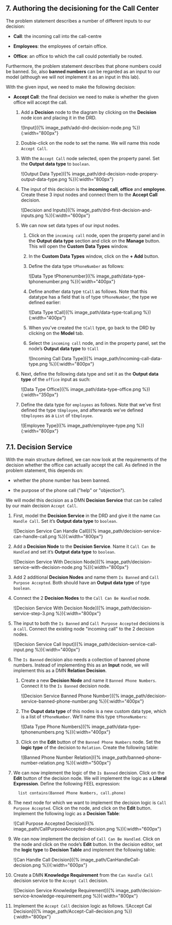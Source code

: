 ## 7. Authoring the decisioning for the Call Center

The problem statement describes a number of different inputs to our decision:

-   **Call**: the incoming call into the call-centre

-   **Employees**: the employees of certain office.

-   **Office**: an office to which the call could potentially be routed.

Furthermore, the problem statement describes that phone numbers could be banned. So, also **banned numbers** can be regarded as an input to our model (although we will not implement it as an input in this lab).

With the given input, we need to make the following decision:

-   **Accept Call**: the final decision we need to make is whether the given office will accept the call.

    1.  Add a **Decision** node to the diagram by clicking on the **Decision** node icon and placing it in the DRD. 

        ![Input]({% image_path/add-drd-decision-node.png %}){:width="800px"}

    3.  Double-click on the node to set the name. We will name this node `Accept Call`.

    4.  With the `Accept Call` node selected, open the property panel. Set the **Output data type** to `boolean`.

        ![Output Data Type]({% image_path/drd-decision-node-propery-output-data-type.png %}){:width="800px"}

    5.  The input of this decision is the **incoming call**, **office** and **employee**. Create these 3 input nodes and connect them to the **Accept Call** decision.

        ![Decision and Inputs]({% image_path/drd-first-decision-and-inputs.png %}){:width="600px"}

    6.  We can now set data types of our input nodes.

        1.  Click on the `incoming call` node, open the property panel and in the **Output data type** section and click on the **Manage** button. This will open the **Custom Data Types** window.

        2.  In the **Custom Data Types** window, click on the **+ Add** button.

        3.  Define the data type `tPhoneNumber` as follows:

            ![Data Type tPhonenumber]({% image_path/data-type-tphonenumber.png %}){:width="400px"}

        4.  Define another data type `tCall` as follows. Note that this datatype has a field that is of type `tPhoneNumber`, the type we defined earlier:

            ![Data Type tCall]({% image_path/data-type-tcall.png %}){:width="400px"}

        5.  When you’ve created the `tCall` type, go back to the DRD by clicking on the **Model** tab.

        6.  Select the `incoming call` node, and in the property panel, set the node’s **Output data type** to `tCall`

            ![Incoming Call Data Type]({% image_path/incoming-call-data-type.png %}){:width="800px"}

    7.  Next, define the following data type and set it as the **Output data type** of the `office` input as such:

        ![Data Type Office]({% image_path/data-type-office.png %}){:width="350px"}

    8.  Define the data type for `employees` as follows. Note that we’ve first defined the type `tEmployee`, and afterwards we’ve defined `tEmployees` as a `List` of `tEmployee`.

        ![Employee Type]({% image_path/employee-type.png %}){:width="800px"}

## 7.1. Decision Service

With the main structure defined, we can now look at the requirements of the decision whether the office can actually accept the call. As defined in the problem statement, this depends on:

-   whether the phone number has been banned.

-   the purpose of the phone call ("help" or "objection").

We will model this decision as a DMN **Decision Service** that can be called by our main decision `Accept Call`.

1.  First, model the **Decision Service** in the DRD and give it the name `Can Handle Call`. Set it’s **Output data type** to `boolean`.

    ![Decision Service Can Handle Call]({% image_path/decision-service-can-handle-call.png %}){:width="800px"}

2.  Add a **Decision Node** to the **Decision Service**. Name it `Call Can Be Handled` and set it’s **Output data type** to `boolean`.

    ![Decision Service With Decision Node]({% image_path/decision-service-with-decision-node.png %}){:width="800px"}

3.  Add 2 additional **Decision Nodes** and name them `Is Banned` and `Call Purpose Accepted`. Both should have an **Output data type** of type `boolean`.

4.  Connect the 2 **Decision Nodes** to the `Call Can Be Handled` node.

    ![Decision Service With Decision Node]({% image_path/decision-service-step-3.png %}){:width="800px"}

5.  The input to both the `Is Banned` and `Call Purpose Accepted` decisions is a `call`. Connect the existing node "incoming call" to the 2 decision nodes.

    ![Decision Service Call Input]({% image_path/decision-service-call-input.png %}){:width="400px"}

6.  The `Is Banned` decision also needs a collection of banned phone numbers. Instead of implementing this as an **Input** node, we will implement this as a DMN **Relation Decision**.

    1.  Create a new **Decision Node** and name it `Banned Phone Numbers`. Connect it to the `Is Banned` decision node.

        ![Decision Service Banned Phone Number]({% image_path/decision-service-banned-phone-number.png %}){:width="400px"}

    2.  The **Ouput data type** of this nodes is a new custom data type, which is a list of `tPhoneNumber`. We’ll name this type `tPhoneNumbers`:

        ![Data Type Phone Numbers]({% image_path/data-type-tphonenumbers.png %}){:width="400px"}

    3.  Click on the **Edit** button of the `Banned Phone Numbers` node. Set the **logic type** of the decision to `Relation`. Create the following table:

        ![Banned Phone Number Relation]({% image_path/banned-phone-number-relation.png %}){:width="500px"}

7.  We can now implement the logic of the `Is Banned` decision. Click on the **Edit** button of the decision node. We will implement the logic as a **Literal Expression**. Define the following FEEL expression:

    ~~~
      list contains(Banned Phone Numbers, call.phone) 
    ~~~

8.  The next node for which we want to implement the decision logic is `Call Purpose Accepted`. Click on the node, and click on the **Edit** button. Implement the following logic as a **Decision Table**:

    ![Call Purpose Accepted Decision]({% image_path/CallPurposeAccepted-decision.png %}){:width="600px"}

9.  We can now implement the decision of `Call Can Be Handled`. Click on the node and click on the node’s **Edit** button. In the decision editor, set the **logic type** to **Decision Table** and implement the following table:

    ![Can Handle Call Decision]({% image_path/CanHandleCall-decision.png %}){:width="600px"}

10. Create a DMN **Knowledge Requirement** from the `Can Handle Call` decision service to the `Accept Call` decision.

    ![Decision Service Knowledge Requirement]({% image_path/decision-service-knowledge-requirement.png %}){:width="800px"}

11. Implement the `Accept Call` decision logic as follows. ![Accept Cal Decision]({% image_path/Accept-Call-decision.png %}){:width="800px"}

